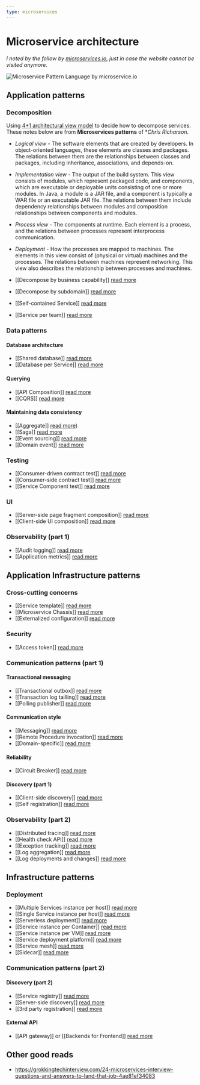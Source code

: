 ```yaml
---
type: microservices
---
```

# Microservice architecture

*I noted by the follow by [microservices.io](https://microservices.io/), just in case the website cannot be visited anymore.*

![Microservice Pattern Language by microservice.io](https://microservices.io/i/MicroservicePatternLanguage.jpg)

## Application patterns

### Decomposition

Using [4+1 architectural view model](https://en.wikipedia.org/wiki/4%2B1_architectural_view_model) to decide how to decompose services. These notes below are from **Microservices patterns** of **Chris Richarson*.

- *Logical view* - The software elements that are created by developers. In object-oriented languages, these elements are classes and packages. The relations between them are the relationships  between classes and packages, including inheritance, associations, and depends-on.
- *Implementation view* - The output of the build system. This view consists of modules, which represent packaged code, and components, which are executable or deployable units consisting of one or more modules. In Java, a module is a JAR file, and a component is typically a WAR file or an executable JAR file. The relations between them include dependency relationships between modules and composition relationships between components and modules.
- *Process view* - The components at runtime. Each element is a process, and the relations between processes represent interprocess communication.
- *Deployment* - How the processes are mapped to machines. The elements in this view consist of (physical or virtual) machines and the processes. The relations between machines represent networking. This view also describes the relationship between processes and machines.

- [[Decompose by business capability]] [read more](decompose-by-business-capability.md)
- [[Decompose by subdomain]] [read more](decompose-by-subdomain.md)
- [[Self-contained Service]] [read more](self-contained-service.md)
- [[Service per team]] [read more](service-per-team.md)

### Data patterns

#### Database architecture

- [[Shared database]] [read more](shared-database.md)
- [[Database per Service]] [read more](database-per-service.md)

#### Querying

- [[API Composition]] [read more](api-composition.md)
- [[CQRS]] [read more](cqrs.md)

#### Maintaining data consistency

- [[Aggregate]] [read more](aggregate.md))
- [[Saga]] [read more](Saga.md)
- [[Event sourcing]] [read more](event-sourcing.md)
- [[Domain event]] [read more](domain-event.md)

### Testing

- [[Consumer-driven contract test]] [read more](consumer-driven-contract-test.md)
- [[Consumer-side contract test]] [read more](consumer-side-contract-test.md)
- [[Service Component test]] [read more](service-component-test.md)

### UI

- [[Server-side page fragment composition]] [read more](server-side-page-fragment-composition.md)
- [[Client-side UI composition]] [read more](client-side-ui-composition.md)

### Observability (part 1)

- [[Audit logging]] [read more](audit-logging.md)
- [[Application metrics]] [read more](application-metrics.md)

## Application Infrastructure patterns

### Cross-cutting concerns

- [[Service template]] [read more](service-template.md)
- [[Microservice Chassis]] [read more](microservice-chassis.md)
- [[Externalized configuration]] [read more](externalized-configuration.md)

### Security

- [[Access token]] [read more](access-token.md)

### Communication patterns (part 1)

#### Transactional messaging

- [[Transactional outbox]] [read more](transactional-outbox.md)
- [[Transaction log tailling]] [read more](transactional-log-tailling.md)
- [[Polling publisher]] [read more](polling-publisher.md)

#### Communication style

- [[Messaging]] [read more](messaging.md)
- [[Remote Procedure invocation]] [read more](remote-procedure-invocation.md)
- [[Domain-specific]] [read more](domain-specific.md)

#### Reliability

- [[Circuit Breaker]] [read more](circuit-loader.md)

#### Discovery (part 1)

- [[Client-side discovery]] [read more](client-side-discovery.md)
- [[Self registration]] [read more](self-registration.md)

### Observability (part 2)

- [[Distributed tracing]] [read more](distributed-tracing.md)
- [[Health check API]] [read more](health-check-api.md)
- [[Exception tracking]] [read more](exception-tracking.md)
- [[Log aggregation]] [read more](log-aggregation.md)
- [[Log deployments and changes]] [read more](log-deployments-and-changes.md)

## Infrastructure patterns

### Deployment

- [[Multiple Services instance per host]] [read more](multiple-services-per-host.md)
- [[Single Service instance per host]] [read more](single-service-per-host.md)
- [[Serverless deployment]] [read more](serverless-deployment.md)
- [[Service instance per Container]] [read more](service-instance-per-container.md)
- [[Service instance per VM]] [read more](service-instance-per-vm.md)
- [[Service deployment platform]] [read more](service-deployment-platform.md)
- [[Service mesh]] [read more](service-mesh.md)
- [[Sidecar]] [read more](sidecar.md)

### Communication patterns (part 2)

#### Discovery (part 2)

- [[Service registry]] [read more](service-registry.md)
- [[Server-side discovery]] [read more](server-side-discovery.md)
- [[3rd party registration]] [read more](3rd-party-registration.md)

#### External API

- [[API gateway]] or [[Backends for Frontend]] [read more](api-gateway.md)

## Other good reads

- https://grokkingtechinterview.com/24-microservices-interview-questions-and-answers-to-land-that-job-4ae81ef34083
